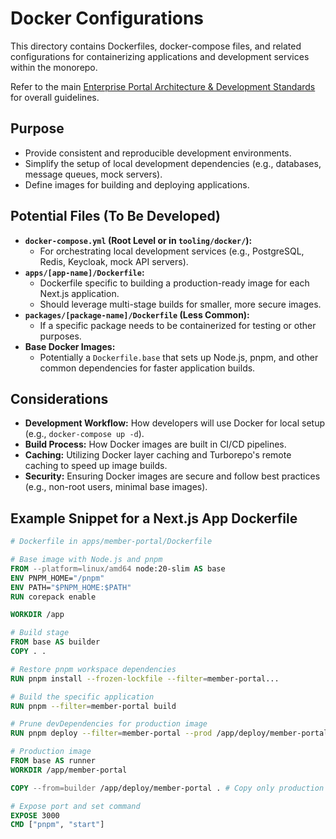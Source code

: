 # Docker Configurations

This directory contains Dockerfiles, docker-compose files, and related configurations for containerizing applications and development services within the monorepo.

Refer to the main [Enterprise Portal Architecture & Development Standards](../../../README.md) for overall guidelines.

## Purpose

- Provide consistent and reproducible development environments.
- Simplify the setup of local development dependencies (e.g., databases, message queues, mock servers).
- Define images for building and deploying applications.

## Potential Files (To Be Developed)

- **`docker-compose.yml` (Root Level or in `tooling/docker/`):**
  - For orchestrating local development services (e.g., PostgreSQL, Redis, Keycloak, mock API servers).
- **`apps/[app-name]/Dockerfile`:**
  - Dockerfile specific to building a production-ready image for each Next.js application.
  - Should leverage multi-stage builds for smaller, more secure images.
- **`packages/[package-name]/Dockerfile` (Less Common):**
  - If a specific package needs to be containerized for testing or other purposes.
- **Base Docker Images:**
  - Potentially a `Dockerfile.base` that sets up Node.js, pnpm, and other common dependencies for faster application builds.

## Considerations

- **Development Workflow:** How developers will use Docker for local setup (e.g., `docker-compose up -d`).
- **Build Process:** How Docker images are built in CI/CD pipelines.
- **Caching:** Utilizing Docker layer caching and Turborepo's remote caching to speed up image builds.
- **Security:** Ensuring Docker images are secure and follow best practices (e.g., non-root users, minimal base images).

## Example Snippet for a Next.js App Dockerfile

```dockerfile
# Dockerfile in apps/member-portal/Dockerfile

# Base image with Node.js and pnpm
FROM --platform=linux/amd64 node:20-slim AS base
ENV PNPM_HOME="/pnpm"
ENV PATH="$PNPM_HOME:$PATH"
RUN corepack enable

WORKDIR /app

# Build stage
FROM base AS builder
COPY . .

# Restore pnpm workspace dependencies
RUN pnpm install --frozen-lockfile --filter=member-portal...

# Build the specific application
RUN pnpm --filter=member-portal build

# Prune devDependencies for production image
RUN pnpm deploy --filter=member-portal --prod /app/deploy/member-portal

# Production image
FROM base AS runner
WORKDIR /app/member-portal

COPY --from=builder /app/deploy/member-portal . # Copy only production files

# Expose port and set command
EXPOSE 3000
CMD ["pnpm", "start"]

```
